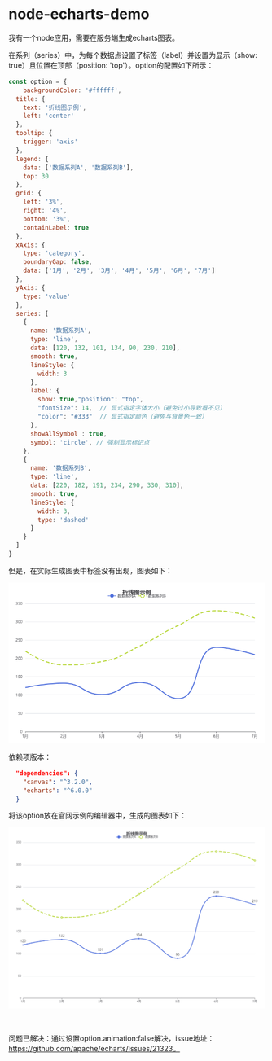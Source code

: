 # node-echarts-demo

我有一个node应用，需要在服务端生成echarts图表。

在系列（series）中，为每个数据点设置了标签（label）并设置为显示（show: true）且位置在顶部（position: 'top'）。option的配置如下所示：

```js
const option = {
    backgroundColor: '#ffffff',
  title: {
    text: '折线图示例',
    left: 'center'
  },
  tooltip: {
    trigger: 'axis'
  },
  legend: {
    data: ['数据系列A', '数据系列B'],
    top: 30
  },
  grid: {
    left: '3%',
    right: '4%',
    bottom: '3%',
    containLabel: true
  },
  xAxis: {
    type: 'category',
    boundaryGap: false,
    data: ['1月', '2月', '3月', '4月', '5月', '6月', '7月']
  },
  yAxis: {
    type: 'value'
  },
  series: [
    {
      name: '数据系列A',
      type: 'line',
      data: [120, 132, 101, 134, 90, 230, 210],
      smooth: true,
      lineStyle: {
        width: 3
      },
      label: {
        show: true,"position": "top",
        "fontSize": 14,  // 显式指定字体大小（避免过小导致看不见）
        "color": "#333"  // 显式指定颜色（避免与背景色一致）
      },
      showAllSymbol : true,
      symbol: 'circle', // 强制显示标记点
    },
    {
      name: '数据系列B',
      type: 'line',
      data: [220, 182, 191, 234, 290, 330, 310],
      smooth: true,
      lineStyle: {
        width: 3,
        type: 'dashed'
      }
    }
  ]
}
```

但是，在实际生成图表中标签没有出现，图表如下：

![](./line-chart.png)

依赖项版本：

```JSON
  "dependencies": {
    "canvas": "^3.2.0",
    "echarts": "^6.0.0"
  }
```

将该option放在官网示例的编辑器中，生成的图表如下：

![](./line-chart-in-browser.png)

&nbsp;

问题已解决：通过设置option.animation:false解决，issue地址：https://github.com/apache/echarts/issues/21323。



